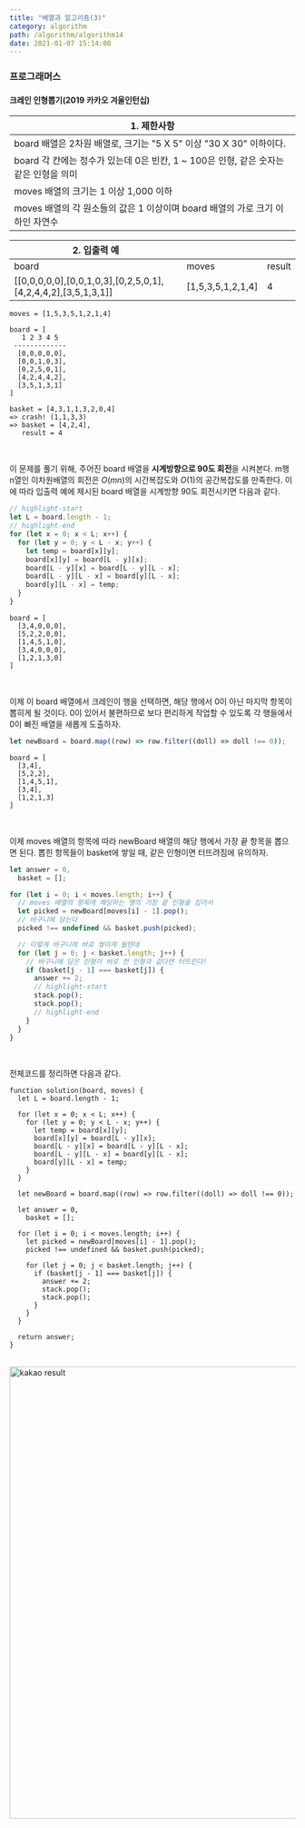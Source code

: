 ```yaml
---
title: "배열과 알고리즘(3)"
category: algorithm
path: /algorithm/algorithm14
date: 2021-01-07 15:14:00
---
```


### 프로그래머스

#### 크레인 인형뽑기(2019 카카오 겨울인턴십)

| 1. 제한사항                                                                          |
| ------------------------------------------------------------------------------------ |
| board 배열은 2차원 배열로, 크기는 "5 X 5" 이상 "30 X 30" 이하이다.                   |
| board 각 칸에는 정수가 있는데 0은 빈칸, 1 ~ 100은 인형, 같은 숫자는 같은 인형을 의미 |
| moves 배열의 크기는 1 이상 1,000 이하                                                |
| moves 배열의 각 원소들의 값은 1 이상이며 board 배열의 가로 크기 이하인 자연수        |

| 2. 입출력 예                                                  |                   |        |
| ------------------------------------------------------------- | ----------------- | ------ |
| board                                                         | moves             | result |
| [[0,0,0,0,0],[0,0,1,0,3],[0,2,5,0,1],[4,2,4,4,2],[3,5,1,3,1]] | [1,5,3,5,1,2,1,4] | 4      |

```
moves = [1,5,3,5,1,2,1,4]

board = [
   1 2 3 4 5
 -------------
  [0,0,0,0,0],
  [0,0,1,0,3],
  [0,2,5,0,1],
  [4,2,4,4,2],
  [3,5,1,3,1]
]

basket = [4,3,1,1,3,2,0,4]
=> crash! (1,1,3,3)
=> basket = [4,2,4],
   result = 4
```

<br />

이 문제를 풀기 위해, 주어진 board 배열을 **시계방향으로 90도 회전**을 시켜본다. m행 n열인 이차원배열의 회전은 $O(mn)$의 시간복잡도와 $O(1)$의 공간복잡도를 만족한다. 이에 따라 입출력 예에 제시된 board 배열을 시계방향 90도 회전시키면 다음과 같다.

```jsx
// highlight-start
let L = board.length - 1;
// highlight-end
for (let x = 0; x < L; x++) {
  for (let y = 0; y < L - x; y++) {
    let temp = board[x][y];
    board[x][y] = board[L - y][x];
    board[L - y][x] = board[L - y][L - x];
    board[L - y][L - x] = board[y][L - x];
    board[y][L - x] = temp;
  }
}
```

```
board = [
  [3,4,0,0,0],
  [5,2,2,0,0],
  [1,4,5,1,0],
  [3,4,0,0,0],
  [1,2,1,3,0]
]
```

<br />

이제 이 board 배열에서 크레인이 행을 선택하면, 해당 행에서 0이 아닌 마지막 항목이 뽑히게 될 것이다. 0이 있어서 불편하므로 보다 편리하게 작업할 수 있도록 각 행들에서 0이 빠진 배열을 새롭게 도출하자.

```jsx
let newBoard = board.map((row) => row.filter((doll) => doll !== 0));
```

```
board = [
  [3,4],
  [5,2,2],
  [1,4,5,1],
  [3,4],
  [1,2,1,3]
]
```

<br />

이제 moves 배열의 항목에 따라 newBoard 배열의 해당 행에서 가장 끝 항목을 뽑으면 된다. 뽑힌 항목들이 basket에 쌓일 때, 같은 인형이면 터뜨려짐에 유의하자.

```jsx
let answer = 0,
  basket = [];

for (let i = 0; i < moves.length; i++) {
  // moves 배열의 항목에 해당하는 행의 가장 끝 인형을 집어서
  let picked = newBoard[moves[i] - 1].pop();
  // 바구니에 담는다
  picked !== undefined && basket.push(picked);

  // 이렇게 바구니에 바로 쌓이게 될텐데
  for (let j = 0; j < basket.length; j++) {
    // 바구니에 담은 인형이 바로 전 인형과 같다면 터뜨린다!
    if (basket[j - 1] === basket[j]) {
      answer += 2;
      // highlight-start
      stack.pop();
      stack.pop();
      // highlight-end
    }
  }
}
```

<br />

전체코드를 정리하면 다음과 같다.

```jsx{numberLines: true}
function solution(board, moves) {
  let L = board.length - 1;

  for (let x = 0; x < L; x++) {
    for (let y = 0; y < L - x; y++) {
      let temp = board[x][y];
      board[x][y] = board[L - y][x];
      board[L - y][x] = board[L - y][L - x];
      board[L - y][L - x] = board[y][L - x];
      board[y][L - x] = temp;
    }
  }

  let newBoard = board.map((row) => row.filter((doll) => doll !== 0));

  let answer = 0,
    basket = [];

  for (let i = 0; i < moves.length; i++) {
    let picked = newBoard[moves[i] - 1].pop();
    picked !== undefined && basket.push(picked);

    for (let j = 0; j < basket.length; j++) {
      if (basket[j - 1] === basket[j]) {
        answer += 2;
        stack.pop();
        stack.pop();
      }
    }
  }

  return answer;
}
```

<br />
<img width="796" alt="kakao result" src="https://user-images.githubusercontent.com/67884699/104095592-147d3f00-52db-11eb-8854-30a77cc8928e.png">
